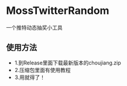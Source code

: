# MossTwitterRandom
一个推特动态抽奖小工具

## 使用方法
- 1.到Release里面下载最新版本的choujiang.zip
- 2.压缩包里面有使用教程
- 3.用就得了！
